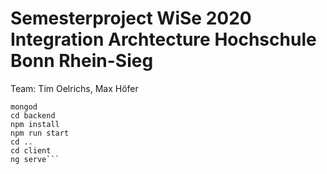 # Semesterproject WiSe 2020 Integration Archtecture Hochschule Bonn Rhein-Sieg

Team: Tim Oelrichs, Max Höfer

````console
mongod
cd backend
npm install
npm run start
cd ..
cd client
ng serve```
````
